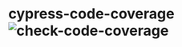 # cypress-code-coverage ![check-code-coverage](https://img.shields.io/badge/code--coverage-84.67%25-green)